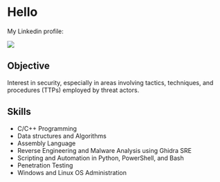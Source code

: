 # Hello

My Linkedin profile:

<a href="https://www.linkedin.com/in/jaylimzjinzhi/"><img src="https://img.shields.io/badge/-LinkedIn-0072b1?&style=for-the-badge&logo=linkedin&logoColor=white" /></a>

## Objective

Interest in security, especially in areas involving tactics, techniques, and procedures (TTPs) employed by threat actors.

## Skills

- C/C++ Programming          
- Data structures and Algorithms 
- Assembly Language        
- Reverse Engineering and Malware Analysis using Ghidra SRE      
- Scripting and Automation in Python, PowerShell, and Bash                 
- Penetration Testing 
- Windows and Linux OS Administration 
